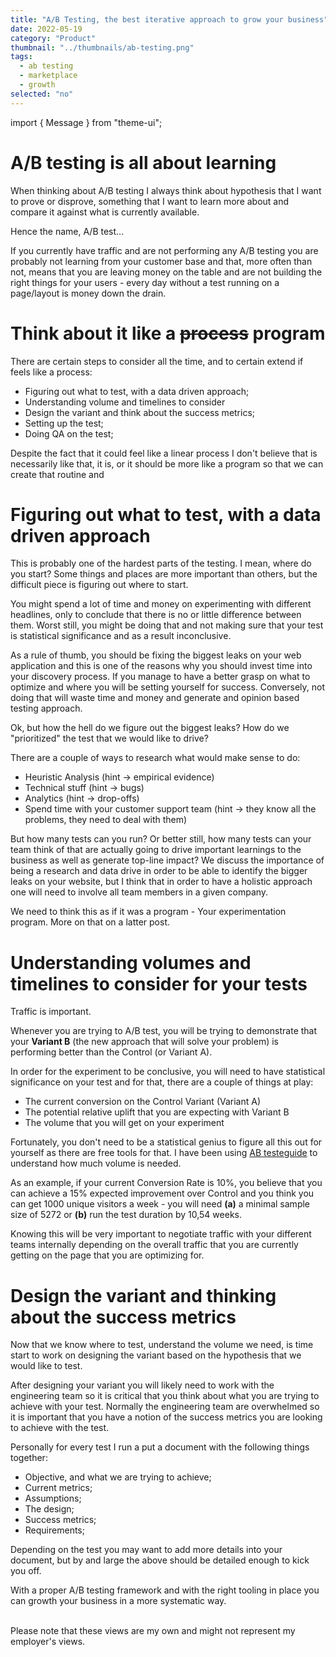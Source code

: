 ```yaml
---
title: "A/B Testing, the best iterative approach to grow your business"
date: 2022-05-19
category: "Product"
thumbnail: "../thumbnails/ab-testing.png"
tags:
  - ab testing
  - marketplace
  - growth
selected: "no"
---
```


import { Message } from "theme-ui";

# A/B testing is all about learning

When thinking about A/B testing I always think about hypothesis that I want to prove or disprove, something that I want to learn more about and compare it against what is currently available.

Hence the name, A/B test...

If you currently have traffic and are not performing any A/B testing you are probably not learning from your customer base and that, more often than not, means that you are leaving money on the table and are not building the right things for your users - every day without a test running on a page/layout is money down the drain.

# Think about it like a ~~process~~ program

There are certain steps to consider all the time, and to certain extend if feels like a process:

- Figuring out what to test, with a data driven approach;
- Understanding volume and timelines to consider
- Design the variant and think about the success metrics;
- Setting up the test;
- Doing QA on the test;

Despite the fact that it could feel like a linear process I don't believe that is necessarily like that, it is, or it should be more like a program so that we can create that routine and

# Figuring out what to test, with a data driven approach

This is probably one of the hardest parts of the testing. I mean, where do you start? Some things and places are more important than others, but the difficult piece is figuring out where to start.

You might spend a lot of time and money on experimenting with different headlines, only to conclude that there is no or little difference between them. Worst still, you might be doing that and not making sure that your test is statistical significance and as a result inconclusive.

As a rule of thumb, you should be fixing the biggest leaks on your web application and this is one of the reasons why you should invest time into your discovery process. If you manage to have a better grasp on what to optimize and where you will be setting yourself for success. Conversely, not doing that will waste time and money and generate and opinion based testing approach.

Ok, but how the hell do we figure out the biggest leaks? How do we "prioritized" the test that we would like to drive?

There are a couple of ways to research what would make sense to do:

- Heuristic Analysis (hint -> empirical evidence)
- Technical stuff (hint -> bugs)
- Analytics (hint -> drop-offs)
- Spend time with your customer support team (hint -> they know all the problems, they need to deal with them)

But how many tests can you run? Or better still, how many tests can your team think of that are actually going to drive important learnings to the business as well as generate top-line impact? We discuss the importance of being a research and data drive in order to be able to identify the bigger leaks on your website, but I think that in order to have a holistic approach one will need to involve all team members in a given company.

We need to think this as if it was a program - Your experimentation program. More on that on a latter post.

# Understanding volumes and timelines to consider for your tests

Traffic is important.

Whenever you are trying to A/B test, you will be trying to demonstrate that your **Variant B** (the new approach that will solve your problem) is performing better than the Control (or Variant A).

In order for the experiment to be conclusive, you will need to have statistical significance on your test and for that, there are a couple of things at play:

- The current conversion on the Control Variant (Variant A)
- The potential relative uplift that you are expecting with Variant B
- The volume that you will get on your experiment

Fortunately, you don't need to be a statistical genius to figure all this out for yourself as there are free tools for that. I have been using [AB testeguide](https://abtestguide.com/abtestsize/) to understand how much volume is needed.

As an example, if your current Conversion Rate is 10%, you believe that you can achieve a 15% expected improvement over Control and you think you can get 1000 unique visitors a week - you will need **(a)** a minimal sample size of 5272 or **(b)** run the test duration by 10,54 weeks.

Knowing this will be very important to negotiate traffic with your different teams internally depending on the overall traffic that you are currently getting on the page that you are optimizing for.

# Design the variant and thinking about the success metrics

Now that we know where to test, understand the volume we need, is time start to work on designing the variant based on the hypothesis that we would like to test.

After designing your variant you will likely need to work with the engineering team so it is critical that you think about what you are trying to achieve with your test. Normally the engineering team are overwhelmed so it is important that you have a notion of the success metrics you are looking to achieve with the test.

Personally for every test I run a put a document with the following things together:

- Objective, and what we are trying to achieve;
- Current metrics;
- Assumptions;
- The design;
- Success metrics;
- Requirements;

Depending on the test you may want to add more details into your document, but by and large the above should be detailed enough to kick you off.

With a proper A/B testing framework and with the right tooling in place you can growth your business in a more systematic way.

<br />
<Message>
  Please note that these views are my own and might not represent my employer's
  views.
</Message>
